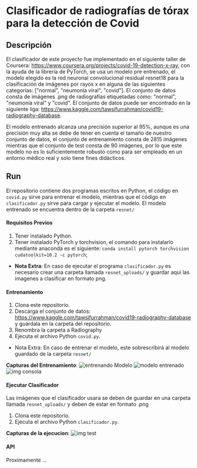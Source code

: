 # Clasificador de radiografías de tórax para la detección de Covid

## Descripción
El clasificador de este proyecto fue implementado en el siguiente taller de Coursera: https://www.coursera.org/projects/covid-19-detection-x-ray, con la ayuda de la librería de PyTorch, se usa un modelo pre entrenado, el modelo elegido es la red neuronal convolucional residual resnet18 para la clasificación de imágenes por rayos x en alguna de las siguientes categorías: ["normal", "neumonía viral", "covid"]. El conjunto de datos consta de imágenes .png de radiografías etiquetadas como: "normal", "neumonía viral" y "covid". El conjunto de datos puede ser encontrado en la siguiente liga: https://www.kaggle.com/tawsifurrahman/covid19-radiography-database.

El modelo entrenado alcanza una precisión superior al 95%, aunque es una precisión muy alta se debe de tener en cuenta el tamaño de nuestro conjunto de datos, el conjunto de entrenamiento consta de 2815 imágenes mientras que el conjunto de test consta de 90 imágenes, por lo que este modelo no es lo suficientemente robusto como para ser empleado en un entorno médico real y solo tiene fines didácticos.

## Run
El repositorio contiene dos programas escritos en Python, el código en `covid.py` sirve para entrenar el modelo, mientras que el código en `clasificador.py` sirve para cargar y ejecutar el modelo. El modelo entrenado se encuentra dentro de la carpeta `resnet/`

#### Requisitos Previos
1. Tener instalado Python.
2. Tener instalado PyTorch y torchvision, el comando para instalarlo mediante anaconda es el siguiente: `conda install pytorch torchvision cudatoolkit=10.2 -c pytorch`;

- **Nota Extra**: En caso de ejecutar el programa `clasificador.py` es necesario crear una carpeta llamada `resnet_uploads/` y guardar aqui las imagenes a clasificar en formato png.

#### Entrenamiento
1. Clona este repositorio.
2. Descarga el conjunto de datos: https://www.kaggle.com/tawsifurrahman/covid19-radiography-database y guárdala en la carpeta del repositorio.
3. Renombra la carpeta a Radiography
4. Ejecuta el archivo Python `covid.py`.

- Nota Extra: En caso de entrenar el modelo, este sobrescribirá al modelo guardado de la carpeta `resnet/`

**Capturas del Entrenamiento**:
![entrenando Modelo](https://i.postimg.cc/FRZFX2L0/imagen1.png)
![modelo entrenado](https://i.postimg.cc/qB1BbH0T/imagen2.png)
![img consola](https://i.postimg.cc/851D4t0c/imagen-Output.png)


#### Ejecutar Clasificador
Las imágenes que el clasificador usara se deben de guardar en una carpeta llamada `resnet_uploads/` y deben de estar en formato .png
1. Clona este repositorio.
2. Ejecuta el archivo Python `clasificador.py`.

**Capturas de la ejecucion**:
![img test](https://i.postimg.cc/TwM8NQNg/imagen-Tests.png)


#### API

Proximamente ...